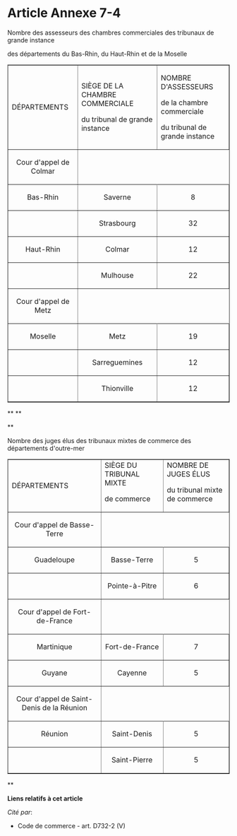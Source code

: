# Article Annexe 7-4

Nombre des assesseurs des chambres commerciales des tribunaux de grande instance

des départements du Bas-Rhin, du Haut-Rhin et de la Moselle 

<table align="center" border="1" width="740">
  <tbody>
    <tr>
      <td>

DÉPARTEMENTS

</td>
      <td>

SIÈGE DE LA CHAMBRE COMMERCIALE

du tribunal de grande instance 

</td>
      <td>

NOMBRE D'ASSESSEURS

de la chambre commerciale

du tribunal de grande instance 

</td>
    </tr>
    <tr>
      <td align="center">

Cour d'appel de Colmar 

</td>
    </tr>
    <tr>
      <td align="center">

Bas-Rhin 

</td>
      <td align="center">

Saverne 

</td>
      <td align="center">

8 

</td>
    </tr>
    <tr>
      <td align="center">
      </td><td align="center">

Strasbourg 

</td>
      <td align="center">

32 

</td>
    </tr>
    <tr>
      <td align="center">

Haut-Rhin 

</td>
      <td align="center">

Colmar 

</td>
      <td align="center">

12 

</td>
    </tr>
    <tr>
      <td align="center">
      </td><td align="center">

Mulhouse 

</td>
      <td align="center">

22 

</td>
    </tr>
    <tr>
      <td align="center">

Cour d'appel de Metz 

</td>
    </tr>
    <tr>
      <td align="center">

Moselle 

</td>
      <td align="center">

Metz 

</td>
      <td align="center">

19 

</td>
    </tr>
    <tr>
      <td align="center">
      </td><td align="center">

Sarreguemines 

</td>
      <td align="center">

12 

</td>
    </tr>
    <tr>
      <td align="center">
      </td><td align="center">

Thionville 

</td>
      <td align="center">

12 

</td>
    </tr>
  </tbody>
</table>

**
**

**

Nombre des juges élus des tribunaux mixtes de commerce des départements d'outre-mer 

<table align="center" border="1" width="740">
  <tbody>
    <tr>
      <td>DÉPARTEMENTS</td>
      <td>SIÈGE DU TRIBUNAL MIXTE 

de commerce 

</td>
      <td>NOMBRE DE JUGES ÉLUS 

du tribunal mixte de commerce 

</td>
    </tr>
    <tr>
      <td align="center">

Cour d'appel de Basse-Terre 

</td>
    </tr>
    <tr>
      <td align="center">

Guadeloupe 

</td>
      <td align="center">

Basse-Terre 

</td>
      <td align="center">

5 

</td>
    </tr>
    <tr>
      <td align="center">
      </td><td align="center">

Pointe-à-Pitre 

</td>
      <td align="center">

6 

</td>
    </tr>
    <tr>
      <td align="center">

Cour d'appel de Fort-de-France 

</td>
    </tr>
    <tr>
      <td align="center">

Martinique 

</td>
      <td align="center">

Fort-de-France 

</td>
      <td align="center">

7 

</td>
    </tr>
    <tr>
      <td align="center">

Guyane 

</td>
      <td align="center">

Cayenne 

</td>
      <td align="center">

5 

</td>
    </tr>
    <tr>
      <td align="center">

Cour d'appel de Saint-Denis de la Réunion 

</td>
    </tr>
    <tr>
      <td align="center">

Réunion 

</td>
      <td align="center">

Saint-Denis 

</td>
      <td align="center">

5 

</td>
    </tr>
    <tr>
      <td align="center">
      </td><td align="center">

Saint-Pierre 

</td>
      <td align="center">

5

</td>
    </tr>
  </tbody>
</table>

**

**Liens relatifs à cet article**

_Cité par_:

  - Code de commerce - art. D732-2 (V)
